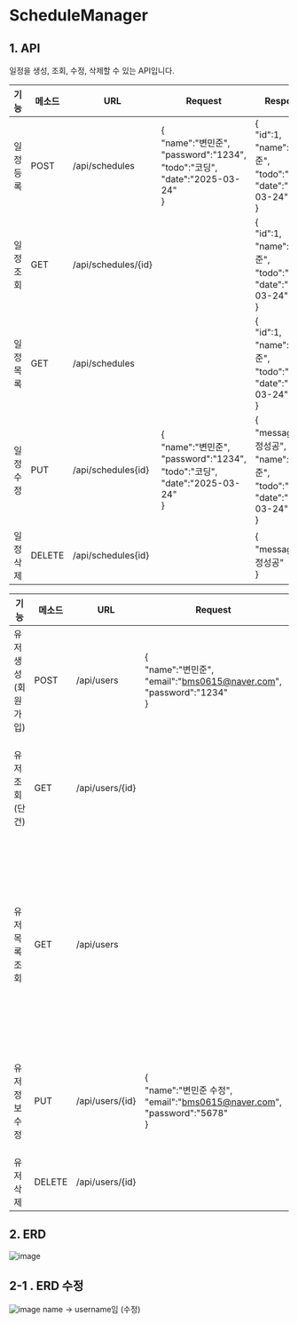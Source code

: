 # ScheduleManager

## 1. API
일정을 생성, 조회, 수정, 삭제할 수 있는 API입니다.

|기능|메소드|URL|Request|Response|
|------|---|---|---|------|
|일정등록|POST|/api/schedules|{<br/>"name":"변민준",<br/>"password":"1234",<br/>"todo":"코딩",<br/>"date":"2025-03-24"<br/>}|{<br/>"id":1,<br/>"name":"변민준",<br/>"todo":"코딩",<br/>"date":"2025-03-24"<br/>}|
|일정조회|GET|/api/schedules/{id}| |{<br/>"id":1,<br/>"name":"변민준",<br/>"todo":"코딩",<br/>"date":"2025-03-24"<br/>}|
|일정목록|GET|/api/schedules| |{<br/>"id":1,<br/>"name":"변민준",<br/>"todo":"코딩",<br/>"date":"2025-03-24"<br/>}|
|일정수정|PUT|/api/schedules{id}|{<br/>"name":"변민준",<br/>"password":"1234",<br/>"todo":"코딩",<br/>"date":"2025-03-24"<br/>}|{<br/>"message":"수정성공",<br/>"name":"변민준",<br/>"todo":"코딩",<br/>"date":"2025-03-24"<br/>}|
|일정삭제|DELETE|/api/schedules{id}| |{<br/>"message":"수정성공"<br/>}|

|기능|메소드|URL|Request|Response|
|------|---|---|---|------|
|유저 생성 (회원가입)|POST|/api/users|{<br/>"name":"변민준",<br/>"email":"bms0615@naver.com",<br/>"password":"1234"<br/>}|{<br/>"id":1,<br/>"name":"변민준",<br/>"email":"bms0615@naver.com",<br/>"createdAt":"2025-03-24 12:00:00",<br/>"updatedAt":"2025-03-24 12:00:00"<br/>}|
|유저 조회 (단건)|GET|/api/users/{id}| |{<br/>"id":1,<br/>"name":"변민준",<br/>"email":"bms0615@naver.com",<br/>"createdAt":"2025-03-24 12:00:00",<br/>"updatedAt":"2025-03-24 12:00:00"<br/>}|
|유저 목록 조회|GET|/api/users| |[{<br/>"id":1,<br/>"name":"변민준",<br/>"email":"bms0615@naver.com",<br/>"createdAt":"2025-03-24 12:00:00",<br/>"updatedAt":"2025-03-24 12:00:00"<br/>},<br/>{<br/>"id":2,<br/>"name":"홍길동",<br/>"email":"hong@example.com",<br/>"createdAt":"2025-03-24 12:10:00",<br/>"updatedAt":"2025-03-24 12:10:00"<br/>}]|
|유저 정보 수정|PUT|/api/users/{id}|{<br/>"name":"변민준 수정",<br/>"email":"bms0615@naver.com",<br/>"password":"5678"<br/>}|{<br/>"id":1,<br/>"name":"변민준 수정",<br/>"email":"bms0615@naver.com",<br/>"createdAt":"2025-03-24 12:00:00",<br/>"updatedAt":"2025-03-24 12:30:00"<br/>}|
|유저 삭제|DELETE|/api/users/{id}| |{<br/>"message":"유저 삭제 성공"<br/>}|


 
## 2. ERD
![image](https://github.com/user-attachments/assets/4b453e2d-bc50-46e2-a8d1-f064c3a097e1)

## 2-1 . ERD 수정

![image](https://github.com/user-attachments/assets/6ad351c1-fc84-495e-9dca-c0a6893845c8)
name -> username임 (수정)

